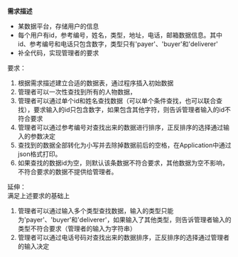 **需求描述**  
- 某数据平台，存储用户的信息
- 每个用户有id，参考编号，姓名，类型，地址，电话，邮箱数据信息。其中id、参考编号和电话只包含数字，类型只有'payer'、'buyer'和'deliverer' 
- 补全代码，实现管理者的要求

要求：
1. 根据需求描述建立合适的数据表，通过程序插入初始数据
2. 管理者可以一次性查找到所有的人物数据，
3. 管理者可以通过单个id和姓名查找数据（可以单个条件查找，也可以联合查找），要求输入的id只包含数字，如果包含其他字符，则告诉管理者输入的id不符合要求
4. 管理者可以通过参考编号对查找出来的数据进行排序，正反排序的选择通过输入的参数决定
5. 查找到的数据全部转化为小写并去除掉数据前后的空格，在Application中通过json格式打印。
6. 如果查找的数据id为空，则默认该条数据不符合要求，其他数据为空不影响，不符合要求的数据不提供给管理者。

延伸：  
满足上述要求的基础上
1. 管理者可以通过输入多个类型查找数据，输入的类型只能为'payer'、'buyer'和'deliverer'，如果输入了其他类型，则告诉管理者输入的类型不符合要求（管理者的输入为字符串）
2. 管理者可以通过电话号码对查找出来的数据排序，正反排序的选择通过管理者的输入决定